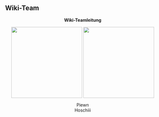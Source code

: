## Wiki-Team

<center>  

**Wiki-Teamleitung**

 <img align="center" width="230" eight="90" src="../../../assets/image/Wiki Team/piewn skin.png">  <img align="center" width="230" eight="90" src="../../../assets/image/Wiki Team/Hoschiii-skin.png"> 
 <left> <figcaption>Piewn</figcaption> </left> <right> <figcaption>Hoschiii</figcaption> </right>






